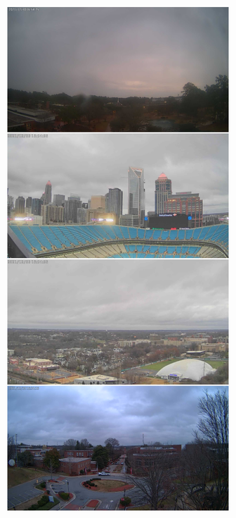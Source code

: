 ![AutomatedStoryAuthorV11](https://github.com/StateDocuments/NorthCarolina-public/blob/main/snapshot1.jpg)
![AutomatedStoryAuthorV11](https://github.com/StateDocuments/NorthCarolina-public/blob/main/snapshot3.jpg)
![AutomatedStoryAuthorV11](https://github.com/StateDocuments/NorthCarolina-public/blob/main/snapshot4.jpg)
![AutomatedStoryAuthorV11](https://github.com/StateDocuments/NorthCarolina-public/blob/main/snapshot5.jpg)
